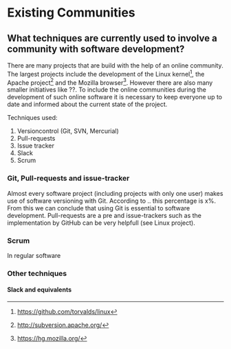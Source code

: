 # Existing Communities

## What techniques are currently used to involve a community with software development?
There are many projects that are build with the help of an online community. The largest projects include the development of the Linux kernel[^linuxrepo], the Apache project[^apacherepo] and the Mozilla browser[^mozillarepo]. However there are also many smaller initiatives like ??. To include the online communities during the development of such online software it is necessary to keep everyone up to date and informed about the current state of the project. 

Techniques used:
1. Versioncontrol (Git, SVN, Mercurial)
2. Pull-requests
3. Issue tracker
4. Slack
5. Scrum

### Git, Pull-requests and issue-tracker
Almost every software project (including projects with only one user) makes use of software versioning with Git. According to .. this percentage is x%. From this we can conclude that using Git is essential to software development. Pull-requests are a pre and issue-trackers such as the implementation by GitHub can be very helpfull (see Linux project).

### Scrum
In regular software

### Other techniques

#### Slack and equivalents

[^linuxrepo]: https://github.com/torvalds/linux
[^apacherepo]: http://subversion.apache.org/
[^mozillarepo]: https://hg.mozilla.org/